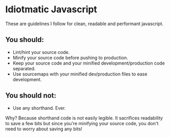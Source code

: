 # Idiotmatic Javascript


These are guidelines I follow for clean, readable and performant javascript.

## You should:

+ Lint/hint your source code.
+ Minify your source code before pushing to production.
+ Keep your source code and your minified development/production code separated.
+ Use sourcemaps with your minified dev/production files to ease development.

## You should not:

+ Use any shorthand. Ever.

Why? Because shorthand code is not easily legible. It sacrifices readability to save a few bits but since you're minifying your source code, you don't need to worry about saving any bits!


